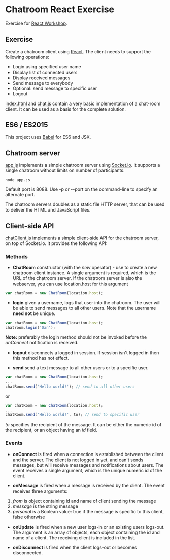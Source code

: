 # Chatroom React Exercise
Exercise for [React Workshop](https://docs.google.com/presentation/d/1Y1E6xCX884fZfn6qB9mglNIgRh5-IEw9R5cpl6xQCNI/edit?usp=sharing).

## Exercise
Create a chatroom client using [React](https://facebook.github.io/react/). The client needs to support the following operations:
* Login using specified user name
* Display list of connected users
* Display received messages
* Send message to everybody
* Optional: send message to specific user
* Logout

[index.html](index.html) and [chat.js](chat.js) contain a very basic implementation of a chat-room client.
It can be used as a basis for the complete solution.

## ES6 / ES2015
This project uses [Babel](https://babeljs.io/) for ES6 and JSX.

## Chatroom server
[app.js](app.js) implements a simple chatroom server using [Socket.io](http://socket.io/). It supports a single chatroom without limits on number of participants.

```
node app.js
```

Default port is 8088. Use -p or --port on the command-line to specify an alternate port.

The chatroom servers doubles as a static file HTTP server, that can be used to deliver the HTML and JavaScript files.

## Client-side API
[chatClient.js](chatClient.js) implements a simple client-side API for the chatroom server, on top of Socket.io. It provides the following API:

### Methods
* **ChatRoom** constructor (with the *new* operator) - use to create a new chatroom client instance. A single argument is required, which is the URL of the chatroom server.
If the chatroom server is also the webserver, you can use location.host for this argument

```javascript
var chatRoom = new ChatRoom(location.host);
```

* **login** given a username, logs that user into the chatroom. The user will be able to send messages to all other users.
Note that the username **need not** be unique.

```javascript
var chatRoom = new ChatRoom(location.host);
chatroom.login('Dan');
```

**Note:** preferably the login method should not be invoked before the *onConnect* notification is received.

* **logout** disconnects a logged in session. If session isn't logged in then this method has not effect.

* **send** send a text message to all other users or to a specific user.

```javascript
var chatRoom = new ChatRoom(location.host);
...
chatRoom.send('Hello world!'); // send to all other users
```

or

```javascript
var chatRoom = new ChatRoom(location.host);
...
chatRoom.send('Hello world!', to); // send to specific user
```

*to* specifies the recipient of the message. It can be either the numeric id of the recipient, or an object having an *id* field.

### Events
* **onConnect** is fired when a connection is established between the client and the server.
The client is not logged in yet, and can't sends messages, but will receive messages and notifications about users.
The event receives a single argument, which is the unique numeric id of the client.

* **onMessage** is fired when a message is received by the client. The event receives three arguments:
1. *from* is object containing id and name of client sending the message
2. *message* is the string message
3. *personal* is a Boolean value: true if the message is specific to this client, false otherwise

* **onUpdate** is fired when a new user logs-in or an existing users logs-out.
The argument is an array of objects, each object containing the id and name of a client.
The receiving client is included in the list.

* **onDisconnect** is fired when the client logs-out or becomes disconnected.
